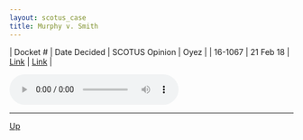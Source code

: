 ```yaml
---
layout: scotus_case
title: Murphy v. Smith
---
```


| Docket # | Date Decided | SCOTUS Opinion | Oyez |
| 16-1067 | 21 Feb 18 | [Link](https://www.supremecourt.gov/opinions/preliminaryprint/583US2PP_final.pdf#page=270) | [Link](https://www.oyez.org/cases/2017/16-1067) |

<audio controls>
   <source src='./resources/16-1067.mp3' type='audio/mpeg'>
</audio>

<object data='./resources/16-1067.pdf' type='application/pdf'></object>

---

[Up](./README.md)